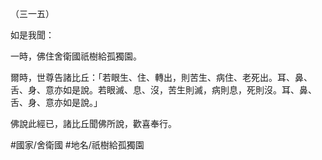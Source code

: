 （三一五）

如是我聞：

一時，佛住舍衛國祇樹給孤獨園。

爾時，世尊告諸比丘：「若眼生、住、轉出，則苦生、病住、老死出。耳、鼻、舌、身、意亦如是說。若眼滅、息、沒，苦生則滅，病則息，死則沒。耳、鼻、舌、身、意亦如是說。」

佛說此經已，諸比丘聞佛所說，歡喜奉行。

#國家/舍衛國
#地名/祇樹給孤獨園
